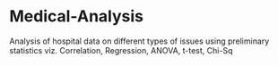 # Medical-Analysis
Analysis of hospital data on different types of issues using preliminary statistics viz. Correlation, Regression, ANOVA, t-test, Chi-Sq 
